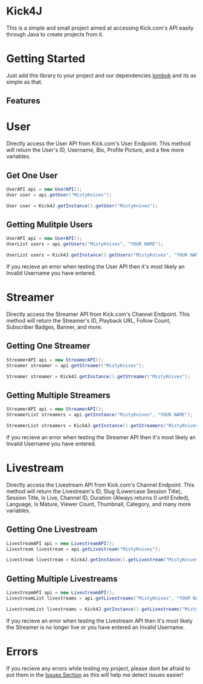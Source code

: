 # Kick4J
This is a simple and small project aimed at accessing Kick.com's API easily through Java to create projects from it.

# Getting Started
Just add this library to your project and our dependencies [lombok](https://projectlombok.org/) and its as simple as that.

## Features

# User
Directly access the User API from Kick.com's User Endpoint.
This method will return the User's ID, Username, Bio, Profile Picture, and a few more variables. 

## Get One User
```java
UserAPI api = new UserAPI();
User user = api.getUser("MistyKnives");
```

```java
User user = Kick4J.getInstance().getUser("MistyKnives");
```

## Getting Mulitple Users
```java
UserAPI api = new UserAPI();
UserList users = api.getUsers("MistyKnives", "YOUR NAME");
```

```java
UserList users = Kick4J.getInstance().getUsers("MistyKnives", "YOUR NAME");
```

If you recieve an error when testing the User API then it's most likely an Invalid Username you have entered.

# Streamer
Directly access the Streamer API from Kick.com's Channel Endpoint.
This method will return the Streamer's ID, Playback URL, Follow Count, Subscriber Badges, Banner, and more.

## Getting One Streamer
```java
StreamerAPI api = new StreamerAPI();
Streamer streamer = api.getStreamer("MistyKnives");
```

```java
Streamer streamer = Kick4J.getInstance().getStreamer("MistyKnives");
```

## Getting Multiple Streamers
```java
StreamerAPI api = new StreamerAPI();
StreamerList streamers = api.getInstance("MistyKnives", "YOUR NAME");
```

```java
StreamerList streamers = Kick4J.getInstance().getStreamers("MistyKnives", "YOUR NAME");
```

If you recieve an error when testing the Streamer API then it's most likely an Invalid Username you have entered.

# Livestream
Directly access the Livestream API from Kick.com's Channel Endpoint.
This method will return the Livestream's ID, Slug (Lowercase Session Title), Session Title, Is Live, Channel ID, Duration (Always returns 0 until Ended), Language, Is Mature, Viewer Count, Thumbnail, Category, and many more variables.

## Getting One Livestream
```java
LivestreamAPI api = new LivestreamAPI();
Livestream livestream = api.getLivestream("MistyKnives");
```

```java
Livestream livestream = Kick4J.getInstance().getLivestream("MistyKnives");
```

## Getting Multiple Livestreams
```java
LivestreamAPI api = new LivestreamAPI();
LivestreamList livestreams = api.getLivestreams("MistyKnives", "YOUR NAME");
```

```java
LivestreamList livestreams = Kick4J.getInstance().getLivestreams("MistyKnives", "YOUR NAME");
```

If you recieve an error when testing the Livestream API then it's most likely the Streamer is no longer live or you have entered an Invalid Username.

# Errors
If you recieve any errors while testing my project, please dont be afraid to put them in the [Issues Section](https://github.com/MistyKnives/Kick4J/issues) as this will help me detect issues easier!
